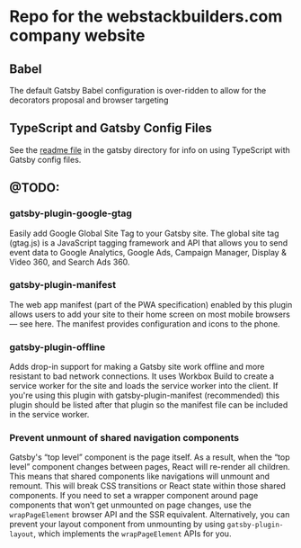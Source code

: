# Repo for the webstackbuilders.com company website

## Babel

The default Gatsby Babel configuration is over-ridden to allow for the decorators proposal and browser targeting

## TypeScript and Gatsby Config Files

See the [readme file](gatsby/README.md) in the gatsby directory for info on using TypeScript with Gatsby config files.

## @TODO:

### gatsby-plugin-google-gtag

Easily add Google Global Site Tag to your Gatsby site. The global site tag (gtag.js) is a JavaScript tagging framework and API that allows you to send event data to Google Analytics, Google Ads, Campaign Manager, Display & Video 360, and Search Ads 360.

### gatsby-plugin-manifest

The web app manifest (part of the PWA specification) enabled by this plugin allows users to add your site to their home screen on most mobile browsers — see here. The manifest provides configuration and icons to the phone.

### gatsby-plugin-offline

Adds drop-in support for making a Gatsby site work offline and more resistant to bad network connections. It uses Workbox Build to create a service worker for the site and loads the service worker into the client. If you're using this plugin with gatsby-plugin-manifest (recommended) this plugin should be listed after that plugin so the manifest file can be included in the service worker.

### Prevent unmount of shared navigation components

Gatsby's “top level” component is the page itself. As a result, when the “top level” component changes between pages, React will re-render all children. This means that shared components like navigations will unmount and remount. This will break CSS transitions or React state within those shared components. If you need to set a wrapper component around page components that won’t get unmounted on page changes, use the `wrapPageElement` browser API and the SSR equivalent. Alternatively, you can prevent your layout component from unmounting by using `gatsby-plugin-layout`, which implements the `wrapPageElement` APIs for you.
